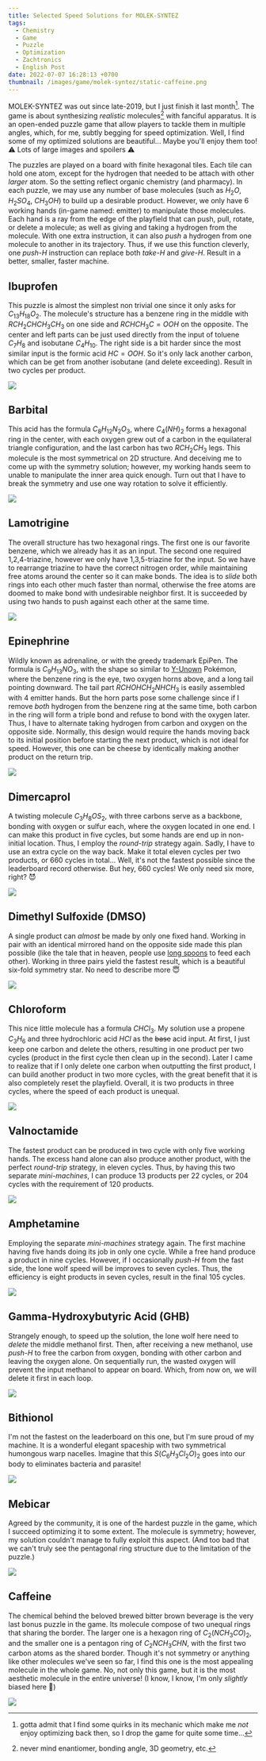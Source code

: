 ```yaml
---
title: Selected Speed Solutions for MOLEK-SYNTEZ 
tags:
  - Chemistry
  - Game
  - Puzzle
  - Optimization
  - Zachtronics
  - English Post
date: 2022-07-07 16:28:13 +0700
thumbnail: /images/game/molek-syntez/static-caffeine.png
---
```


MOLEK-SYNTEZ was out since late-2019, but I just finish it last month[^1]. The game is about synthesizing *realistic* molecules[^2] with fanciful apparatus. It is an open-ended puzzle game that allow players to tackle them in multiple angles, which, for me, subtly begging for speed optimization. Well, I find some of my optimized solutions are beautiful... Maybe you'll enjoy them too! ⚠️ Lots of large images and spoilers ⚠️

The puzzles are played on a board with finite hexagonal tiles. Each tile can hold one atom, except for the hydrogen that needed to be attach with other *larger* atom. So the setting reflect organic chemistry (and pharmacy). In each puzzle, we may use any number of base molecules (such as $H_2O$, $H_2SO_4$, $CH_3OH$) to build up a desirable product. However, we only have 6 working hands (in-game named: emitter) to manipulate those molecules. Each hand is a ray from the edge of the playfield that can push, pull, rotate, or delete a molecule; as well as giving and taking a hydrogen from the molecule. With one extra instruction, it can also *push* a hydrogen from one molecule to another in its trajectory. Thus, if we use this function cleverly, one *push-H* instruction can replace both *take-H* and *give-H*. Result in a better, smaller, faster machine.


## Ibuprofen

This puzzle is almost the simplest non trivial one since it only asks for $C_{13}H_{18}O_2$. The molecule's structure has a benzene ring in the middle with $RCH_2CHCH_3CH_3$ on one side and $RCHCH_3C{=}OOH$ on the opposite. The center and left parts can be just used directly from the input of toluene $C_7H_8$ and isobutane $C_4H_{10}$. The right side is a bit harder since the most similar input is the formic acid $HC{=}OOH$. So it's only lack another carbon, which can be get from another isobutane (and delete exceeding). Result in two cycles per product.

![](/images/game/molek-syntez/ibuprofen-240-10-11.gif)


## Barbital

This acid has the formula $C_8H_{12}N_2O_3$, where $C_4(NH)_2$ forms a hexagonal ring in the center, with each oxygen grew out of a carbon in the equilateral triangle configuration, and the last carbon has two $RCH_2CH_3$ legs. This molecule is the most symmetrical on 2D structure. And deceiving me to come up with the symmetry solution; however, my working hands seem to unable to manipulate the inner area quick enough. Turn out that I have to break the symmetry and use one way rotation to solve it efficiently.

![](/images/game/molek-syntez/barbital-480-11-20.gif)


## Lamotrigine

The overall structure has two hexagonal rings. The first one is our favorite benzene, which we already has it as an input. The second one required 1,2,4-triazine, however we only have 1,3,5-triazine for the input. So we have to rearrange triazine to have the correct nitrogen order, while maintaining free atoms around the center so it can make bonds. The idea is to *slide* both rings into each other much faster than normal, otherwise the free atoms are doomed to make bond with undesirable neighbor first. It is succeeded by using two hands to push against each other at the same time.

![](/images/game/molek-syntez/lamotrigine-840-10-39.gif)


## Epinephrine

Wildly known as adrenaline, or with the greedy trademark EpiPen. The formula is $C_9H_{13}NO_3$, with the shape so similar to [Y-Unown][unown] Pokémon, where the benzene ring is the eye, two oxygen horns above, and a long tail pointing downward. The tail part $RCHOHCH_2NHCH_3$ is easily assembled with 4 emitter hands. But the horn parts pose some challenge since if I remove *both* hydrogen from the benzene ring at the same time, both carbon in the ring will form a triple bond and refuse to bond with the oxygen later. Thus, I have to alternate taking hydrogen from carbon and oxygen on the opposite side. Normally, this design would require the hands moving back to its initial position before starting the next product, which is not ideal for speed. However, this one can be cheese by identically making another product on the return trip.

![](/images/game/molek-syntez/epinephrine-360-12-28.gif)


## Dimercaprol

A twisting molecule $C_3H_8OS_2$, with three carbons serve as a backbone, bonding with oxygen or sulfur each, where the oxygen located in one end. I can make this product in five cycles, but some hands are end up in non-initial location. Thus, I employ the *round-trip* strategy again. Sadly, I have to use an extra cycle on the way back. Make it total eleven cycles per two products, or 660 cycles in total... Well, it's not the fastest possible since the leaderboard record otherwise. But hey, 660 cycles! We only need six more, right? 😈

![](/images/game/molek-syntez/dimercaprol-660-10-61.gif)


## Dimethyl Sulfoxide (DMSO)

A single product can *almost* be made by only one fixed hand. Working in pair with an identical mirrored hand on the opposite side made this plan possible (like the tale that in heaven, people use [long spoons][] to feed each other). Working in three pairs yield the fastest result, which is a beautiful six-fold symmetry star. No need to describe more 😇

![](/images/game/molek-syntez/dimethyl-sulfoxide-280-18-84.gif)


## Chloroform

This nice little molecule has a formula $CHCl_3$. My solution use a propene $C_3H_6$ and three hydrochloric acid $HCl$ as the ~~base~~ acid input. At first, I just keep one carbon and delete the others, resulting in one product per two cycles (product in the first cycle then clean up in the second). Later I came to realize that if I only delete one carbon when outputting the first product, I can build another product in two more cycles, with the great benefit that it is also completely reset the playfield. Overall, it is two products in three cycles, where the speed of each product is unequal.

![](/images/game/molek-syntez/chloroform-180-10-14.gif)


## Valnoctamide

The fastest product can be produced in two cycle with only five working hands. The excess hand alone can also produce another product, with the perfect *round-trip* strategy, in eleven cycles. Thus, by having this two separate *mini-machines*, I can produce 13 products per 22 cycles, or 204 cycles with the requirement of 120 products.

![](/images/game/molek-syntez/valnoctamide-204-14-110.gif)


## Amphetamine

Employing the separate *mini-machines* strategy again. The first machine having five hands doing its job in only one cycle. While a free hand produce a product in nine cycles. However, if I occasionally *push-H* from the fast side, the lone wolf speed will be improves to seven cycles. Thus, the efficiency is eight products in seven cycles, result in the final 105 cycles.

![](/images/game/molek-syntez/amphetamine-105-12-84.gif)


## Gamma-Hydroxybutyric Acid (GHB)

Strangely enough, to speed up the solution, the lone wolf here need to *delete* the middle methanol first. Then, after receiving a new methanol, use *push-H* to free the carbon from oxygen, bonding with other carbon and leaving the oxygen alone. On sequentially run, the wasted oxygen will prevent the input methanol to appear on board. Which, from now on, we will delete it first in each loop.

![](/images/game/molek-syntez/gamma-hydroxybutyrate-105-12-84.gif)


## Bithionol

I'm not the fastest on the leaderboard on this one, but I'm sure proud of my machine. It is a wonderful elegant spaceship with two symmetrical humongous warp nacelles. Imagine that this $S(C_6H_3Cl_2O)_2$ goes into our body to eliminates bacteria and parasite!

![](/images/game/molek-syntez/bithionol-1320-13-60.gif)


## Mebicar

Agreed by the community, it is one of the hardest puzzle in the game, which I succeed optimizing it to some extent. The molecule is symmetry; however, my solution couldn't manage to fully exploit this aspect. (And too bad that we can't truly see the pentagonal ring structure due to the limitation of the puzzle.)

![](/images/game/molek-syntez/mebicar-960-14-46.gif)


## Caffeine

The chemical behind the beloved brewed bitter brown beverage is the very last bonus puzzle in the game. Its molecule compose of two unequal rings that sharing the border. The larger one is a hexagon ring of $C_2(NCH_3CO)_2$, and the smaller one is a pentagon ring of $C_2NCH_3CHN$, with the first two carbon atoms as the shared border. Though it's not symmetry or anything like other molecules we've seen so far, I find this one is the most appealing molecule in the whole game. No, not only this game, but it is the most aesthetic molecule in the entire universe! (I know, I know, I'm only *slightly* biased here 🤪)

![](/images/game/molek-syntez/caffeine-1200-11-51.gif)



[^1]: gotta admit that I find some quirks in its mechanic which make me *not* enjoy optimizing back then, so I drop the game for quite some time...
[^2]: never mind enantiomer, bonding angle, 3D geometry, etc.



[unown]: //en.wikipedia.org/wiki/Unown
[long spoons]: //en.wikipedia.org/wiki/Allegory_of_the_long_spoons
